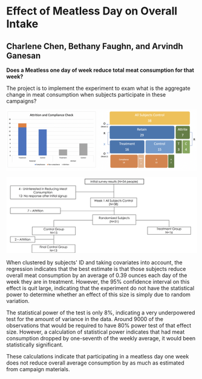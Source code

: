 #  Effect of Meatless Day on Overall Intake

## Charlene Chen, Bethany Faughn, and Arvindh Ganesan

**Does a Meatless one day of week reduce total meat consumption for that week?**

The project is to implement the experiment to exam what is the aggregate change in meat consumption when subjects participate in these campaigns?

![](https://github.com/CongyingChen/Data-Science-Portfolio/blob/master/Experiments_and_Causal_Inference/code/attr1.png)

![](https://github.com/CongyingChen/Data-Science-Portfolio/blob/master/Experiments_and_Causal_Inference/code/Flow_Diagram.png)

When clustered by subjects' ID and taking covariates into account, the regression indicates that the best estimate is that those subjects reduce overall meat consumption by an average of 0.39 ounces each day of the week they are in treatment. However, the 95% confidence interval on this effect is quit large, indicating that the experiment do not have the statistical power to determine whether an effect of this size is simply due to random variation.

The statistical power of the test is only 8%, indicating a very underpowered test for the amount of variance in the data. Around 9000 of the observations that would be required to have 80% power test of that effect size. However, a calculation of statistical power indicates that had meat consumption dropped by one-seventh of the weekly average, it would been statistically significant.

These calculations indicate that participating in a meatless day one week does not reduce overall average consumption by as much as estimated from campaign materials.
